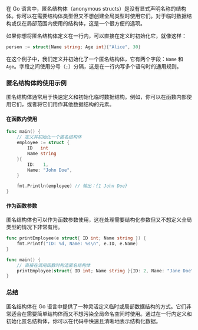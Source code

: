 在 Go 语言中，匿名结构体（anonymous structs）是没有显式声明名称的结构体。你可以在需要结构体类型但又不想创建全局类型时使用它们。对于临时数据结构或仅在局部范围内使用的结构体，这是一个很方便的选项。

如果你想将匿名结构体定义在一行内，可以直接在定义时初始化它，就像这样：

```go
person := struct{Name string; Age int}{"Alice", 30}
```

在这个例子中，我们定义并初始化了一个匿名结构体，它有两个字段：`Name` 和 `Age`。字段之间使用分号（`;`）分隔，这是在一行内写多个语句时的通用规则。

### 匿名结构体的使用示例

匿名结构体通常用于快速定义和初始化临时数据结构。例如，你可以在函数内部使用它们，或者将它们用作其他数据结构的元素。

#### 在函数内使用

```go
func main() {
    // 定义并初始化一个匿名结构体
    employee := struct {
        ID   int
        Name string
    }{
        ID:   1,
        Name: "John Doe",
    }

    fmt.Println(employee) // 输出：{1 John Doe}
}
```

#### 作为函数参数

匿名结构体也可以作为函数参数使用，这在处理需要结构化参数但又不想定义全局类型的情况下非常有用。

```go
func printEmployee(e struct{ ID int; Name string }) {
    fmt.Printf("ID: %d, Name: %s\n", e.ID, e.Name)
}

func main() {
    // 直接在调用函数时构造匿名结构体
    printEmployee(struct{ ID int; Name string }{ID: 2, Name: "Jane Doe"})
}
```

### 总结

匿名结构体在 Go 语言中提供了一种灵活定义临时或局部数据结构的方式。它们非常适合在需要简单结构体而又不想污染全局命名空间时使用。通过在一行内定义和初始化匿名结构体，你可以在代码中快速且清晰地表示结构化数据。
